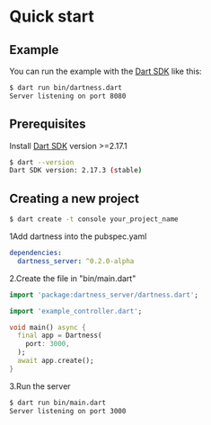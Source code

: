 # Quick start

## Example

You can run the example with the [Dart SDK](https://dart.dev/get-dart)
like this:

```bash
$ dart run bin/dartness.dart
Server listening on port 8080
```

## Prerequisites

Install [Dart SDK](https://dart.dev/get-dart) version >=2.17.1

```bash
$ dart --version            
Dart SDK version: 2.17.3 (stable)
```

## Creating a new project

```bash
$ dart create -t console your_project_name
```

1Add dartness into the pubspec.yaml

```yaml
dependencies:
  dartness_server: ^0.2.0-alpha
```

2.Create the file in "bin/main.dart"

```dart
import 'package:dartness_server/dartness.dart';

import 'example_controller.dart';

void main() async {
  final app = Dartness(
    port: 3000,
  );
  await app.create();
}

```

3.Run the server

```bash
$ dart run bin/main.dart
Server listening on port 3000
```

